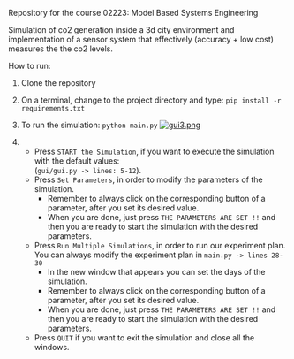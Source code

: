 Repository for the course 02223: Model Based Systems Engineering

Simulation of co2 generation inside a 3d city environment and implementation of a sensor system that effectively (accuracy + low cost) measures the the co2 levels.

How to run:
1. Clone the repository
2. On a terminal, change to the project directory and type: `pip install -r requirements.txt`
3. To run the simulation: `python main.py`
[![gui3.png](https://i.postimg.cc/rp1rhztm/gui3.png)](https://postimg.cc/wtBMMq28)
 
4. * Press `START the Simulation`, if you want to execute the simulation with the default values:\
   (`gui/gui.py -> lines: 5-12`).
   * Press `Set Parameters`, in order to modify the parameters of the simulation.
     * Remember to always click on the corresponding button of a parameter, after you set its desired value.
     * When you are done, just press `THE PARAMETERS ARE SET !!` and then you are ready to start the simulation with the desired parameters.
   * Press `Run Multiple Simulations`, in order to run our experiment plan. You can always modify the experiment plan in `main.py -> lines 28-30`
     * In the new window that appears you can set the days of the simulation.
     * Remember to always click on the corresponding button of a parameter, after you set its desired value.
     * When you are done, just press `THE PARAMETERS ARE SET !!` and then you are ready to start the simulation with the desired parameters.
   * Press `QUIT` if you want to exit the simulation and close all the windows.
